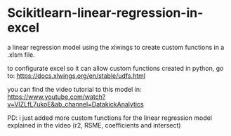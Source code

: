 # Scikitlearn-linear-regression-in-excel
a linear regression model using the xlwings to create custom functions in a .xlsm file.


to configurate excel so it can allow custom functions created in python, go to:
https://docs.xlwings.org/en/stable/udfs.html


you can find the video tutorial to this model in:
https://www.youtube.com/watch?v=VIZLfL7ukoE&ab_channel=DatakickAnalytics


PD: i just added more custom functions for the linear regression model explained in the video (r2, RSME, coefficients and intersect)
